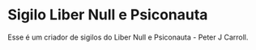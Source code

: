 # Sigilo Liber Null e Psiconauta

Esse é um criador de sigilos do Liber Null e Psiconauta - Peter J Carroll.

